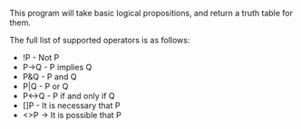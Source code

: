 This program will take basic logical propositions, and return a truth table for them.

The full list of supported operators is as follows:
- !P - Not P
- P->Q - P implies Q
- P&Q - P and Q
- P|Q - P or Q
- P<->Q - P if and only if Q
- []P - It is necessary that P
- <>P -> It is possible that P
